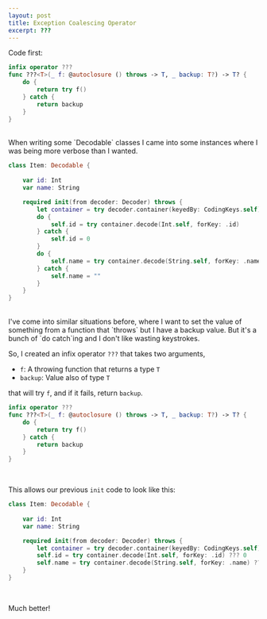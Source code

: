 ```yaml
---
layout: post
title: Exception Coalescing Operator
excerpt: ???
---
```

Code first:
```swift
infix operator ???
func ???<T>(_ f: @autoclosure () throws -> T, _ backup: T?) -> T? {
    do {
        return try f()
    } catch {
        return backup
    }
}
```
<br>
When writing some `Decodable` classes I came into some instances where I was being more verbose than I wanted.

```swift
class Item: Decodable {
    
    var id: Int
    var name: String

    required init(from decoder: Decoder) throws {
        let container = try decoder.container(keyedBy: CodingKeys.self)
        do {
            self.id = try container.decode(Int.self, forKey: .id)
        } catch {
            self.id = 0
        }
        do {
            self.name = try container.decode(String.self, forKey: .name)
        } catch {
            self.name = ""
        }
    }
}
```
<br>
I've come into similar situations before, where I want to set the value of something from a function that `throws` but I have a backup value. But it's a bunch of `do catch`ing and I don't like wasting keystrokes. 

So, I created an infix operator `???` that takes two arguments,
- `f`: A throwing function that returns a type `T`
- `backup`: Value also of type `T`

that will try `f`, and if it fails, return `backup`.

```swift
infix operator ???
func ???<T>(_ f: @autoclosure () throws -> T, _ backup: T?) -> T? {
    do {
        return try f()
    } catch {
        return backup
    }
}
```
<br>

This allows our previous `init` code to look like this:
```swift
class Item: Decodable {
    
    var id: Int
    var name: String

    required init(from decoder: Decoder) throws {
        let container = try decoder.container(keyedBy: CodingKeys.self)
        self.id = try container.decode(Int.self, forKey: .id) ??? 0
        self.name = try container.decode(String.self, forKey: .name) ??? ""
    }
}
```
<br>

Much better!